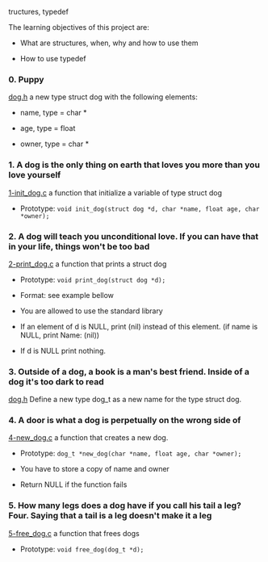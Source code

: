 tructures, typedef

The learning objectives of this project are:

- What are structures, when, why and how to use them

- How to use typedef



### 0. Puppy

[dog.h](./dog.h) a new type struct dog with the following elements:

- name, type = char *

- age, type = float

- owner, type = char *



### 1. A dog is the only thing on earth that loves you more than you love yourself

[1-init_dog.c](./1-init_dog.c) a function that initialize a variable of type struct dog

- Prototype: `void init_dog(struct dog *d, char *name, float age, char *owner);`



### 2. A dog will teach you unconditional love. If you can have that in your life, things won't be too bad

[2-print_dog.c](./2-print_dog.c) a function that prints a struct dog

- Prototype: `void print_dog(struct dog *d);`

- Format: see example bellow

- You are allowed to use the standard library

- If an element of d is NULL, print (nil) instead of this element. (if name is NULL, print Name: (nil))

- If d is NULL print nothing.



### 3. Outside of a dog, a book is a man's best friend. Inside of a dog it's too dark to read

[dog.h](./dog.h) Define a new type dog_t as a new name for the type struct dog.



### 4. A door is what a dog is perpetually on the wrong side of

[4-new_dog.c](./4-new_dog.c) a function that creates a new dog.

- Prototype: `dog_t *new_dog(char *name, float age, char *owner);`

- You have to store a copy of name and owner

- Return NULL if the function fails



### 5. How many legs does a dog have if you call his tail a leg? Four. Saying that a tail is a leg doesn't make it a leg

[5-free_dog.c](./5-free_dog.c) a function that frees dogs

- Prototype: `void free_dog(dog_t *d);`

